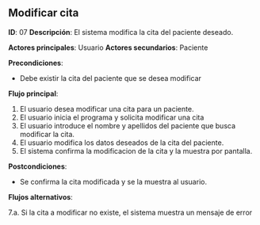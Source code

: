 ## Modificar cita

**ID**: 07
**Descripción**: El sistema modifica la cita del paciente deseado.

**Actores principales**: Usuario
**Actores secundarios**: Paciente

**Precondiciones**:
* Debe existir la cita del paciente que se desea modificar

**Flujo principal**:
1. El usuario desea modificar una cita para un paciente.
1. El usuario inicia el programa y solicita modificar una cita
1. El usuario introduce el nombre y apellidos del paciente que busca modificar la cita.
1. El usuario modifica los datos deseados de la cita del paciente.
1. El sistema confirma la modificacion de la cita y la muestra por pantalla.

**Postcondiciones**:

* Se confirma la cita modificada y se la muestra al usuario.

**Flujos alternativos**:

7.a. Si la cita a modificar no existe, el sistema muestra un mensaje de error
